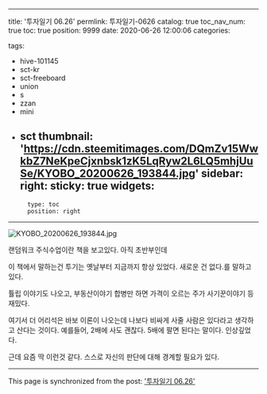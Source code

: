 
---
title: '투자일기 06.26'
permlink: 투자일기-0626
catalog: true
toc_nav_num: true
toc: true
position: 9999
date: 2020-06-26 12:00:06
categories:

tags:
- hive-101145
- sct-kr
- sct-freeboard
- union
- s
- zzan
- mini
- sct
thumbnail: 'https://cdn.steemitimages.com/DQmZv15WwkbZ7NeKpeCjxnbsk1zK5LqRyw2L6LQ5mhjUuSe/KYOBO_20200626_193844.jpg'
sidebar:
    right:
        sticky: true
widgets:
    -
        type: toc
        position: right
---


![KYOBO_20200626_193844.jpg](https://cdn.steemitimages.com/DQmZv15WwkbZ7NeKpeCjxnbsk1zK5LqRyw2L6LQ5mhjUuSe/KYOBO_20200626_193844.jpg)

랜덤워크 주식수업이란 책을 보고있다.
아직 초반부인데

이 책에서 말하는건 투기는 옛날부터 지금까지 항상 있었다. 새로운 건 없다.를 말하고 있다.

튤립 이야기도 나오고,
부동산이야기
합병만 하면 가격이 오르는 주가
사기꾼이야기 등 재밌다.

여기서 더 어리석은 바보 이론이 나오는데 나보다 비싸게 사줄 사람은 있다라고 생각하고 산다는 것이다. 예를들어, 2배에 사도 괜찮다. 5배에 팔면 된다는 말이다. 인상깊었다. 

근데 요즘 딱 이런것 같다. 스스로 자신의 판단에 대해 경계할 필요가 있다.

- - -

This page is synchronized from the post: ['투자일기 06.26'](https://steempeak.com/@jacobyu/06-26)
